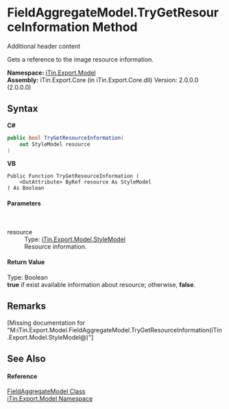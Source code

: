 # FieldAggregateModel.TryGetResourceInformation Method 
Additional header content 

Gets a reference to the image resource information.

**Namespace:**&nbsp;<a href="N_iTin_Export_Model">iTin.Export.Model</a><br />**Assembly:**&nbsp;iTin.Export.Core (in iTin.Export.Core.dll) Version: 2.0.0.0 (2.0.0.0)

## Syntax

**C#**<br />
``` C#
public bool TryGetResourceInformation(
	out StyleModel resource
)
```

**VB**<br />
``` VB
Public Function TryGetResourceInformation ( 
	<OutAttribute> ByRef resource As StyleModel
) As Boolean
```


#### Parameters
&nbsp;<dl><dt>resource</dt><dd>Type: <a href="T_iTin_Export_Model_StyleModel">iTin.Export.Model.StyleModel</a><br />Resource information.</dd></dl>

#### Return Value
Type: Boolean<br /><strong>true</strong> if exist available information about resource; otherwise, <strong>false</strong>.

## Remarks
\[Missing <remarks> documentation for "M:iTin.Export.Model.FieldAggregateModel.TryGetResourceInformation(iTin.Export.Model.StyleModel@)"\]

## See Also


#### Reference
<a href="T_iTin_Export_Model_FieldAggregateModel">FieldAggregateModel Class</a><br /><a href="N_iTin_Export_Model">iTin.Export.Model Namespace</a><br />